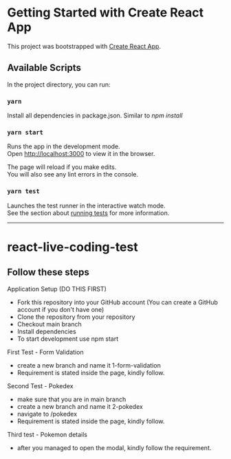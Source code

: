 # Getting Started with Create React App

This project was bootstrapped with [Create React App](https://github.com/facebook/create-react-app).

## Available Scripts

In the project directory, you can run:

### `yarn`

Install all dependencies in package.json. Similar to _npm install_

### `yarn start`

Runs the app in the development mode.\
Open [http://localhost:3000](http://localhost:3000) to view it in the browser.

The page will reload if you make edits.\
You will also see any lint errors in the console.

### `yarn test`

Launches the test runner in the interactive watch mode.\
See the section about [running tests](https://facebook.github.io/create-react-app/docs/running-tests) for more information.

---

# react-live-coding-test

## Follow these steps

Application Setup (DO THIS FIRST)

- Fork this repository into your GitHub account (You can create a GitHub account if you don't have one)
- Clone the repository from your repository
- Checkout main branch
- Install dependencies
- To start development use npm start

First Test - Form Validation

- create a new branch and name it 1-form-validation
- Requirement is stated inside the page, kindly follow.

Second Test - Pokedex

- make sure that you are in main branch
- create a new branch and name it 2-pokedex
- navigate to /pokedex
- Requirement is stated inside the page, kindly follow.

Third test - Pokemon details

- after you managed to open the modal, kindly follow the requirement.
